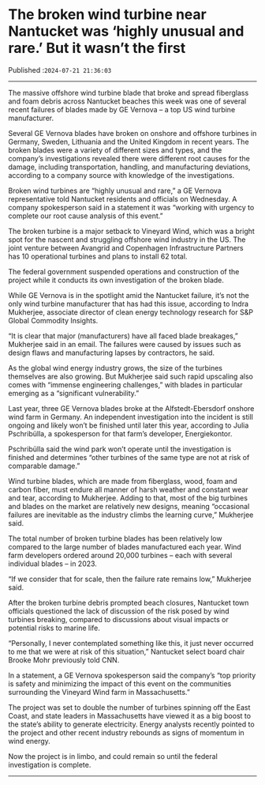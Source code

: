 # The broken wind turbine near Nantucket was ‘highly unusual and rare.’ But it wasn’t the first

Published :`2024-07-21 21:36:03`

---

The massive offshore wind turbine blade that broke and spread fiberglass and foam debris across Nantucket beaches this week was one of several recent failures of blades made by GE Vernova – a top US wind turbine manufacturer.

Several GE Vernova blades have broken on onshore and offshore turbines in Germany, Sweden, Lithuania and the United Kingdom in recent years. The broken blades were a variety of different sizes and types, and the company’s investigations revealed there were different root causes for the damage, including transportation, handling, and manufacturing deviations, according to a company source with knowledge of the investigations.

Broken wind turbines are “highly unusual and rare,” a GE Vernova representative told Nantucket residents and officials on Wednesday. A company spokesperson said in a statement it was “working with urgency to complete our root cause analysis of this event.”

The broken turbine is a major setback to Vineyard Wind, which was a bright spot for the nascent and struggling offshore wind industry in the US. The joint venture between Avangrid and Copenhagen Infrastructure Partners has 10 operational turbines and plans to install 62 total.

The federal government suspended operations and construction of the project while it conducts its own investigation of the broken blade.

While GE Vernova is in the spotlight amid the Nantucket failure, it’s not the only wind turbine manufacturer that has had this issue, according to Indra Mukherjee, associate director of clean energy technology research for S&P Global Commodity Insights.

“It is clear that major (manufacturers) have all faced blade breakages,” Mukherjee said in an email. The failures were caused by issues such as design flaws and manufacturing lapses by contractors, he said.

As the global wind energy industry grows, the size of the turbines themselves are also growing. But Mukherjee said such rapid upscaling also comes with “immense engineering challenges,” with blades in particular emerging as a “significant vulnerability.”

Last year, three GE Vernova blades broke at the Alfstedt-Ebersdorf onshore wind farm in Germany. An independent investigation into the incident is still ongoing and likely won’t be finished until later this year, according to Julia Pschribülla, a spokesperson for that farm’s developer, Energiekontor.

Pschribülla said the wind park won’t operate until the investigation is finished and determines “other turbines of the same type are not at risk of comparable damage.”

Wind turbine blades, which are made from fiberglass, wood, foam and carbon fiber, must endure all manner of harsh weather and constant wear and tear, according to Mukherjee. Adding to that, most of the big turbines and blades on the market are relatively new designs, meaning “occasional failures are inevitable as the industry climbs the learning curve,” Mukherjee said.

The total number of broken turbine blades has been relatively low compared to the large number of blades manufactured each year. Wind farm developers ordered around 20,000 turbines – each with several individual blades – in 2023.

“If we consider that for scale, then the failure rate remains low,” Mukherjee said.

After the broken turbine debris prompted beach closures, Nantucket town officials questioned the lack of discussion of the risk posed by wind turbines breaking, compared to discussions about visual impacts or potential risks to marine life.

“Personally, I never contemplated something like this, it just never occurred to me that we were at risk of this situation,” Nantucket select board chair Brooke Mohr previously told CNN.

In a statement, a GE Vernova spokesperson said the company’s “top priority is safety and minimizing the impact of this event on the communities surrounding the Vineyard Wind farm in Massachusetts.”

The project was set to double the number of turbines spinning off the East Coast, and state leaders in Massachusetts have viewed it as a big boost to the state’s ability to generate electricity. Energy analysts recently pointed to the project and other recent industry rebounds as signs of momentum in wind energy.

Now the project is in limbo, and could remain so until the federal investigation is complete.

---

